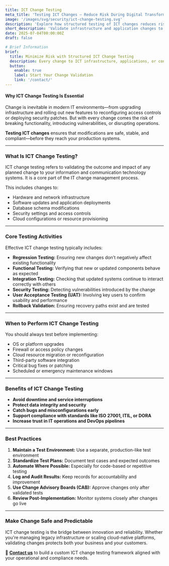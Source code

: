 ```yaml
---
title: ICT Change Testing
meta_title: 'Testing ICT Changes – Reduce Risk During Digital Transformation'
image: '/images/svg/security/ict-change-testing.svg'
description: 'Explore how structured testing of ICT changes reduces risk, ensures system stability, and supports secure digital transformation.'
short_description: 'Validate infrastructure and application changes to maintain service continuity, security, and compliance.'
date: 2025-07-04T00:00:00Z
draft: false

# Brief Information
brief:
  title: Minimize Risk with Structured ICT Change Testing
  description: Every change to ICT infrastructure, applications, or configurations must be carefully tested before going live. Learn how testing ICT changes helps prevent outages, data loss, and security incidents.
  button:
    enable: true
    label: Start Your Change Validation
    link: '/contact/'
---
```


#### Why ICT Change Testing Is Essential

Change is inevitable in modern IT environments—from upgrading infrastructure and rolling out new features to reconfiguring access controls or deploying security patches. But with every change comes the risk of breaking functionality, introducing vulnerabilities, or disrupting operations.

**Testing ICT changes** ensures that modifications are safe, stable, and compliant—before they reach your production systems.

---

### What Is ICT Change Testing?

ICT change testing refers to validating the outcome and impact of any planned change to your information and communication technology systems. It is a core part of the IT change management process.

This includes changes to:

- Hardware and network infrastructure
- Software updates and application deployments
- Database schema modifications
- Security settings and access controls
- Cloud configurations or resource provisioning

---

### Core Testing Activities

Effective ICT change testing typically includes:

- **Regression Testing:** Ensuring new changes don’t negatively affect existing functionality
- **Functional Testing:** Verifying that new or updated components behave as expected
- **Integration Testing:** Checking that updated systems continue to interact correctly with others
- **Security Testing:** Detecting vulnerabilities introduced by the change
- **User Acceptance Testing (UAT):** Involving key users to confirm usability and performance
- **Rollback Validation:** Ensuring recovery paths exist and are tested

---

### When to Perform ICT Change Testing

You should always test before implementing:

- OS or platform upgrades
- Firewall or access policy changes
- Cloud resource migration or reconfiguration
- Third-party software integration
- Critical bug fixes or patching
- Scheduled or emergency maintenance windows

---

### Benefits of ICT Change Testing

- **Avoid downtime and service interruptions**
- **Protect data integrity and security**
- **Catch bugs and misconfigurations early**
- **Support compliance with standards like ISO 27001, ITIL, or DORA**
- **Increase trust in IT operations and DevOps pipelines**

---

### Best Practices

1. **Maintain a Test Environment:** Use a separate, production-like test environment
2. **Standardize Test Plans:** Document test cases and expected outcomes
3. **Automate Where Possible:** Especially for code-based or repetitive testing
4. **Log and Audit Results:** Keep records for accountability and improvement
5. **Use Change Advisory Boards (CAB):** Approve changes only after validated tests
6. **Review Post-Implementation:** Monitor systems closely after changes go live

---

### Make Change Safe and Predictable

ICT change testing is the bridge between innovation and reliability. Whether you're managing legacy infrastructure or scaling cloud-native platforms, validating changes protects both your business and your customers.

📩 **[Contact us](/contact/)** to build a custom ICT change testing framework aligned with your operational and compliance needs.

